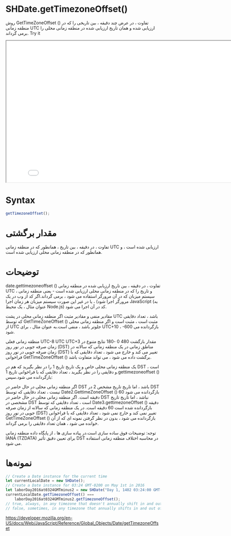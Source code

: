 # SHDate.getTimezoneOffset()

روش GetTimeZoneOffset () تفاوت ، در عرض چند دقیقه ، بین تاریخی را که در منطقه زمانی UTC ارزیابی شده و همان تاریخ ارزیابی شده در منطقه زمانی محلی را برمی گرداند.
Try it

<iframe style="width: 830px; height: 460px;" src="/SHDateTime-js/examples/live.html?function=getHours" title="MDN Web Docs Interactive Example" loading="lazy"></iframe>
<br/>

# Syntax

```js
getTimezoneOffset();
```

# مقدار برگشتی

تفاوت ، در دقیقه ، بین تاریخ ، همانطور که در منطقه زمانی UTC ارزیابی شده است ، و همانطور که در منطقه زمانی محلی ارزیابی شده است.

# توضیحات

date.gettimezoneoffset () تفاوت ، در دقیقه ، بین تاریخ ارزیابی شده در منطقه زمانی UTC ، و تاریخ را که در منطقه زمانی محلی ارزیابی شده است - یعنی منطقه زمانی سیستم میزبان که در آن مرورگر استفاده می شود ، برمی گرداند.اگر کد از وب در یک مرورگر اجرا شود) ، یا در غیر این صورت سیستم میزبان هر زمان اجرا JavaScript (به عنوان مثال ، یک محیط Node.js) کد در آن اجرا می شود.

مقادیر منفی و مقادیر مثبت
اگر منطقه زمانی محلی در پشت UTC باشد ، تعداد دقایقی که توسط GetTimeZoneOffset () مثبت است ، مثبت است و اگر منطقه زمانی محلی از UTC جلوتر باشد ، منفی است.به عنوان مثال ، برای UTC+10 ، -600 بازگردانده می شود.

منطقه زمانی فعلی UTC-8 UTC UTC+3
مقدار بازگشت 480 0 -180
نتایج متنوع در زمان صرفه جویی در نور روز (DST) مناطق زمانی
در یک منطقه زمانی که سالانه در زمان صرفه جویی در نور روز (DST) تغییر می کند و خارج می شود ، تعداد دقایقی که با فراخوانی GetTimeZoneOffset () برگشت داده می شود ، می تواند متفاوت باشد.

یک منطقه زمانی محلی خاص و یک تاریخ تاریخ 1 را در نظر بگیرید که هم در DST است ، و دقایقی را در نظر بگیرید ، تعداد دقایقی که با فراخوانی تاریخ 1.gettimezoneoffset () بازگردانده می شود.سپس:

اگر منطقه زمانی محلی در حال حاضر در DST باشد ، اما تاریخ تاریخ مشخص 2 در DST نیست ، تعداد دقایقی که توسط Date2.GettimeZoneOffset () بازگردانده می شود 60 دقیقه است.
اگر منطقه زمانی محلی در حال حاضر در DST نباشد ، اما تاریخ تاریخ مشخصی در DST است ، تعداد دقایقی که توسط Date3.gettimezoneOffset () دقیقه بازگردانده شده است 60 دقیقه است.
در یک منطقه زمانی که سالانه از زمان صرفه جویی در نور روز (DST) تغییر نمی کند و خارج نمی شود ، تعداد دقایقی که با فراخوانی GetTimeZoneOffset () بازگردانده می شود ، بدون در نظر گرفتن نمونه ای که از آن خوانده می شود ، همان تعداد دقایقی را برمی گرداند.

توجه: توضیحات فوق ساده سازی است.در پیاده سازی ها ، از پایگاه داده منطقه زمانی IANA (TZDATA) برای تعیین دقیق تأثیر DST در محاسبه اختلاف منطقه زمانی استفاده می شود.

# نمونه‌ها

```js
// Create a Date instance for the current time
let currentLocalDate = new SHDate();
// Create a Date instance for 03:24 GMT-0200 on May 1st in 2016
let laborDay2016at0324GMTminus2 = new SHDate("Day 1, 1402 03:24:00 GMT-0200");
currentLocalDate.getTimezoneOffset() ===
	laborDay2016at0324GMTminus2.getTimezoneOffset();
// true, always, in any timezone that doesn't annually shift in and out of DST
// false, sometimes, in any timezone that annually shifts in and out of DST
```

https://developer.mozilla.org/en-US/docs/Web/JavaScript/Reference/Global_Objects/Date/getTimezoneOffset
